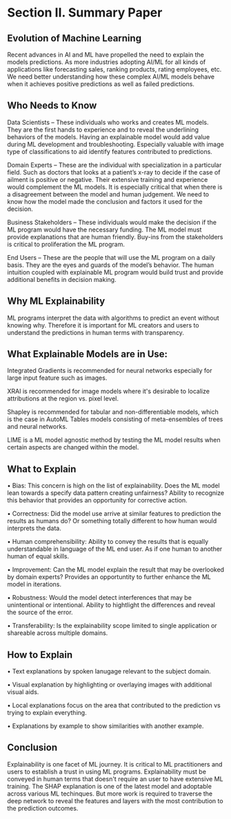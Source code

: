 # Section II. Summary Paper

## Evolution of Machine Learning

Recent advances in AI and ML have propelled the need to explain the models predictions. As more industries adopting AI/ML for all kinds of applications like forecasting sales, ranking products, rating employees, etc. We need better understanding how these complex AI/ML models behave when it achieves positive predictions as well as failed predictions.

## Who Needs to Know

Data Scientists – These individuals who works and creates ML models. They are the first hands to experience and to reveal the underlining behaviors of the models. Having an explainable model would add value during ML development and troubleshooting. Especially valuable with image type of classifications to aid identify features contributed to predictions.

Domain Experts – These are the individual with specialization in a particular field. Such as doctors that looks at a patient’s x-ray to decide if the case of ailment is positive or negative. Their extensive training and experience would complement the ML models. It is especially critical that when there is a disagreement between the model and human judgement. We need to know how the model made the conclusion and factors it used for the decision.

Business Stakeholders – These individuals would make the decision if the ML program would have the necessary funding. The ML model must provide explanations that are human friendly. Buy-ins from the stakeholders is critical to proliferation the ML program.

End Users – These are the people that will use the ML program on a daily basis. They are the eyes and guards of the model’s behavior. The human intuition coupled with explainable ML program would build trust and provide additional benefits in decision making.

## Why ML Explainability

ML programs interpret the data with algorithms to predict an event without knowing why. Therefore it is important for ML creators and users to understand the predictions in human terms with transparency.  

## What Explainable Models are in Use:

Integrated Gradients is recommended for neural networks especially for large input feature such as images. 

XRAI is recommended for image models where it's desirable to localize attributions at the region vs. pixel level. 

Shapley is recommended for tabular and non-differentiable models, which is the case in AutoML Tables models consisting of meta-ensembles of trees and neural networks.

LIME is a ML model agnostic method by testing the ML model results when certain aspects are changed within the model. 

## What to Explain

• Bias: This concern is high on the list of explainability. Does the ML model lean towards a specify data pattern creating unfairness? Ability to recognize this behavior that provides an opportunity for corrective action.

• Correctness: Did the model use arrive at similar features to prediction the results as humans do? Or something totally different to how human would interprets the data.

• Human comprehensibility: Ability to convey the results that is equally understandable in language of the ML end user. As if one human to another human of equal skills.

• Improvement: Can the ML model explain the result that may be overlooked by domain experts? Provides an opportuntity to further enhance the ML model in iterations.

• Robustness: Would the model detect interferences that may be unintentional or intentional. Ability to hightlight the differences and reveal the source of the error.

• Transferability: Is the explainability scope limited to single application or shareable across multiple domains. 

## How to Explain

• Text explanations by spoken lanugage relevant to the subject domain.

• Visual explanation by highlighting or overlaying images with additional visual aids.

• Local explanations focus on the area that contributed to the prediction vs trying to explain everything.

• Explanations by example to show similarities with another example.

## Conclusion

Explainability is one facet of ML journey. It is critical to ML practitioners and users to establish a trust in using ML programs. Explainability must be conveyed in human terms that doesn't require an user to have extensive ML training. The SHAP explanation is one of the latest model and adoptable across various ML techinques. But more work is required to traverse the deep network to reveal the features and layers with the most contribution to the prediction outcomes.


